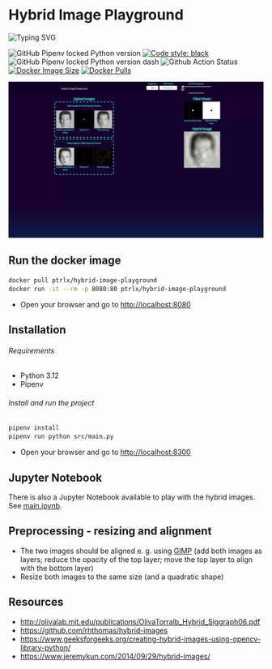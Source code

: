 # Hybrid Image Playground

![Typing SVG](https://readme-typing-svg.demolab.com?font=Jetbrains+Mono&pause=1000&width=435&lines=Play+with+hybrid+images;Create+your+own+one;Tweak+the+parameters;Understand+the+concept)

![GitHub Pipenv locked Python version](https://img.shields.io/github/pipenv/locked/python-version/ptrlx/hybrid-image-playground)
[![Code style: black](https://img.shields.io/badge/code%20style-black-000000.svg)](https://github.com/psf/black)
![GitHub Pipenv locked Python version dash](https://img.shields.io/github/pipenv/locked/python-version/ptrlx/hybrid-image-playground/dash)
![Github Action Status](https://img.shields.io/github/actions/workflow/status/ptrlx/hybrid-image-playground/build.yml)
[![Docker Image Size](https://img.shields.io/docker/image-size/ptrlx/hybrid-image-playground?label=Image%20Size&logo=docker)](https://hub.docker.com/r/ptrlx/hybrid-image-playground)
[![Docker Pulls](https://img.shields.io/docker/pulls/ptrlx/hybrid-image-playground?label=Pulls&logo=docker)](https://hub.docker.com/r/ptrlx/hybrid-image-playground)

![Demo](assets/demo.gif)

## Run the docker image

```bash
docker pull ptrlx/hybrid-image-playground
docker run -it --rm -p 8080:80 ptrlx/hybrid-image-playground
```

* Open your browser and go to <http://localhost:8080>

## Installation

###### Requirements

* Python 3.12
* Pipenv

###### Install and run the project

```bash
pipenv install
pipenv run python src/main.py
```

* Open your browser and go to <http://localhost:8300>

## Jupyter Notebook

There is also a Jupyter Notebook available to play with the hybrid images. See [main.ipynb](jupyter/main.ipynb).

## Preprocessing - resizing and alignment

* The two images should be aligned e. g. using [GIMP](https://www.gimp.org/) (add both images as layers; reduce the opacity of the top layer; move the top layer to align with the bottom layer)
* Resize both images to the same size (and a quadratic shape)

## Resources

* <http://olivalab.mit.edu/publications/OlivaTorralb_Hybrid_Siggraph06.pdf>
* <https://github.com/rhthomas/hybrid-images>
* <https://www.geeksforgeeks.org/creating-hybrid-images-using-opencv-library-python/>
* <https://www.jeremykun.com/2014/09/29/hybrid-images/>
